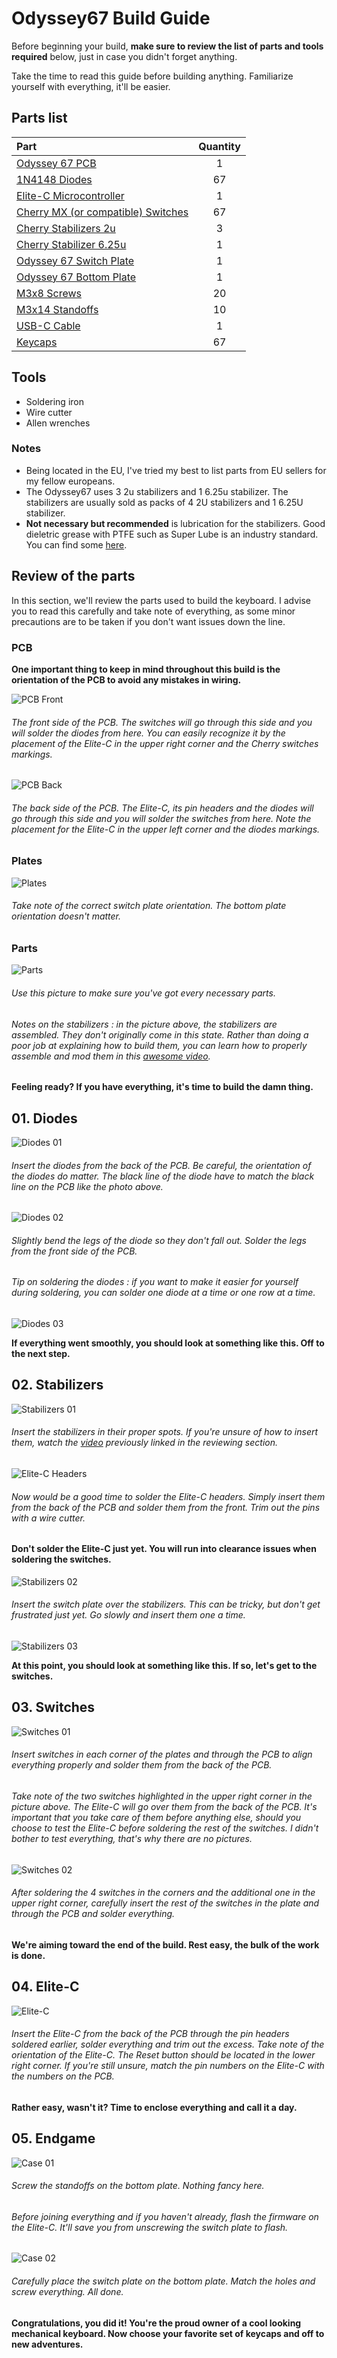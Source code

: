 # Odyssey67 Build Guide

 Before beginning your build, **make sure to review the list of parts and tools required** below, just in case you didn't forget anything.

 Take the time to read this guide before building anything. Familiarize yourself with everything, it'll be easier.

## Parts list

 Part                                                                                                                                 |  Quantity
 :----------------------------------------------------------------------------------------------------------------------------------  |  :-------:
 [Odyssey 67 PCB](https://github.com/aureliengmichaud/Odyssey67/blob/master/Gerbers.zip)                                              |  1
 [1N4148 Diodes](https://candykeys.com/product/fairchild-semiconductor-diode-1n4148-pack-of-100)                                      |  67
 [Elite-C Microcontroller](https://splitkb.com/collections/keyboard-parts/products/elite-c-rev3-microcontroller)                      |  1
 [Cherry MX (or compatible) Switches](https://candykeys.com/category:switches/brand:cherry)                                           |  67
 [Cherry Stabilizers 2u](https://candykeys.com/product/original-cherry-2u-pcb-stabilizer)                                             |  3
 [Cherry Stabilizer 6.25u](https://candykeys.com/product/official-cherry-mx-stabiliser-6-25u)                                         |  1
 [Odyssey 67 Switch Plate](https://github.com/aureliengmichaud/Odyssey67/tree/master/Plates)                                          |  1
 [Odyssey 67 Bottom Plate](https://github.com/aureliengmichaud/Odyssey67/tree/master/Plates)                                          |  1
 [M3x8 Screws](https://www.ebay.fr/sch/i.html?_odkw=m3x8+screws&_osacat=0&_from=R40&_trksid=m570.l1313&_nkw=m3+screws&_sacat=0)       |  20
 [M3x14 Standoffs](https://www.ebay.fr/sch/i.html?_odkw=m3+screws&_osacat=0&_from=R40&_trksid=m570.l1313&_nkw=m3+standoffs&_sacat=0)  |  10
 [USB-C Cable](https://candykeys.com/product/black-nylon-usb-c-cable-1m)                                                              |  1
 [Keycaps](https://www.aliexpress.com/wholesale?catId=0&initiative_id=SB_20200426114303&SearchText=keycaps)                           |  67

## Tools

 * Soldering iron
 * Wire cutter
 * Allen wrenches

### Notes

 * Being located in the EU, I've tried my best to list parts from EU sellers for my fellow europeans.
 * The Odyssey67 uses 3 2u stabilizers and 1 6.25u stabilizer. The stabilizers are usually sold as packs of 4 2U stabilizers and 1 6.25U stabilizer.
 * **Not necessary but recommended** is lubrication for the stabilizers. Good dieletric grease with PTFE such as Super Lube is an industry standard. You can find some [here](https://candykeys.com/category:lubrication).

## Review of the parts

In this section, we'll review the parts used to build the keyboard. I advise you to read this carefully and take note of everything, as some minor precautions are to be taken if you don't want issues down the line.

### PCB

**One important thing to keep in mind throughout this build is the orientation of the PCB to avoid any mistakes in wiring.**

![PCB Front](https://i.imgur.com/J67INg9.jpg)

###### The front side of the PCB. The switches will go through this side and you will solder the diodes from here. You can easily recognize it by the placement of the Elite-C in the upper right corner and the Cherry switches markings.

![PCB Back](https://i.imgur.com/yge0in4.jpg)

###### The back side of the PCB. The Elite-C, its pin headers and the diodes will go through this side and you will solder the switches from here. Note the placement for the Elite-C in the upper left corner and the diodes markings.

### Plates

![Plates](https://i.imgur.com/VkDLBbC.jpg)

###### Take note of the correct switch plate orientation. The bottom plate orientation doesn't matter.

### Parts

![Parts](https://i.imgur.com/PJ79AwM.jpg)

###### Use this picture to make sure you've got every necessary parts.

###### Notes on the stabilizers : in the picture above, the stabilizers are assembled. They don't originally come in this state. Rather than doing a poor job at explaining how to build them, you can learn how to properly assemble and mod them in this [awesome video](https://youtu.be/D21Ocg9kVsU).

**Feeling ready? If you have everything, it's time to build the damn thing.**

## 01. Diodes

![Diodes 01](https://i.imgur.com/o8nvgG3.jpg)

###### Insert the diodes from the back of the PCB. Be careful, the orientation of the diodes do matter. The black line of the diode have to match the black line on the PCB like the photo above.

![Diodes 02](https://i.imgur.com/fDuZmhu.jpg)

###### Slightly bend the legs of the diode so they don't fall out. Solder the legs from the front side of the PCB.

###### Tip on soldering the diodes : if you want to make it easier for yourself during soldering, you can solder one diode at a time or one row at a time.

![Diodes 03](https://i.imgur.com/oobACy0.jpg)

**If everything went smoothly, you should look at something like this. Off to the next step.**

## 02. Stabilizers

![Stabilizers 01](https://i.imgur.com/J6THE7V.jpg)

###### Insert the stabilizers in their proper spots. If you're unsure of how to insert them, watch the [video](https://youtu.be/D21Ocg9kVsU) previously linked in the reviewing section.

![Elite-C Headers](https://i.imgur.com/tL5Da0b.jpg)

###### Now would be a good time to solder the Elite-C headers. Simply insert them from the back of the PCB and solder them from the front. Trim out the pins with a wire cutter.

#### **Don't solder the Elite-C just yet. You will run into clearance issues when soldering the switches.**

![Stabilizers 02](https://i.imgur.com/XiEf8Tf.jpg)

###### Insert the switch plate over the stabilizers. This can be tricky, but don't get frustrated just yet. Go slowly and insert them one a time.

![Stabilizers 03](https://i.imgur.com/fNtGjCp.jpg)

**At this point, you should look at something like this. If so, let's get to the switches.**

## 03. Switches

![Switches 01](https://i.imgur.com/jZ08BLf.jpg)

###### Insert switches in each corner of the plates and through the PCB to align everything properly and solder them from the back of the PCB.

###### Take note of the two switches highlighted in the upper right corner in the picture above. The Elite-C will go over them from the back of the PCB. It's important that you take care of them before anything else, should you choose to test the Elite-C before soldering the rest of the switches. I didn't bother to test everything, that's why there are no pictures.

![Switches 02](https://i.imgur.com/zgjP2bY.jpg)

###### After soldering the 4 switches in the corners and the additional one in the upper right corner, carefully insert the rest of the switches in the plate and through the PCB and solder everything.

**We're aiming toward the end of the build. Rest easy, the bulk of the work is done.**

## 04. Elite-C

![Elite-C](https://i.imgur.com/iShp9wq.jpg)

###### Insert the Elite-C from the back of the PCB through the pin headers soldered earlier, solder everything and trim out the excess. Take note of the orientation of the Elite-C. The Reset button should be located in the lower right corner. If you're still unsure, match the pin numbers on the Elite-C with the numbers on the PCB.

**Rather easy, wasn't it? Time to enclose everything and call it a day.**

## 05. Endgame

![Case 01](https://i.imgur.com/lMT0fQC.jpg)

###### Screw the standoffs on the bottom plate. Nothing fancy here.

###### Before joining everything and if you haven't already, flash the firmware on the Elite-C. It'll save you from unscrewing the switch plate to flash.

![Case 02](https://i.imgur.com/c6PMh9z.jpg)

###### Carefully place the switch plate on the bottom plate. Match the holes and screw everything. All done.

**Congratulations, you did it! You're the proud owner of a cool looking mechanical keyboard. Now choose your favorite set of keycaps and off to new adventures.**
